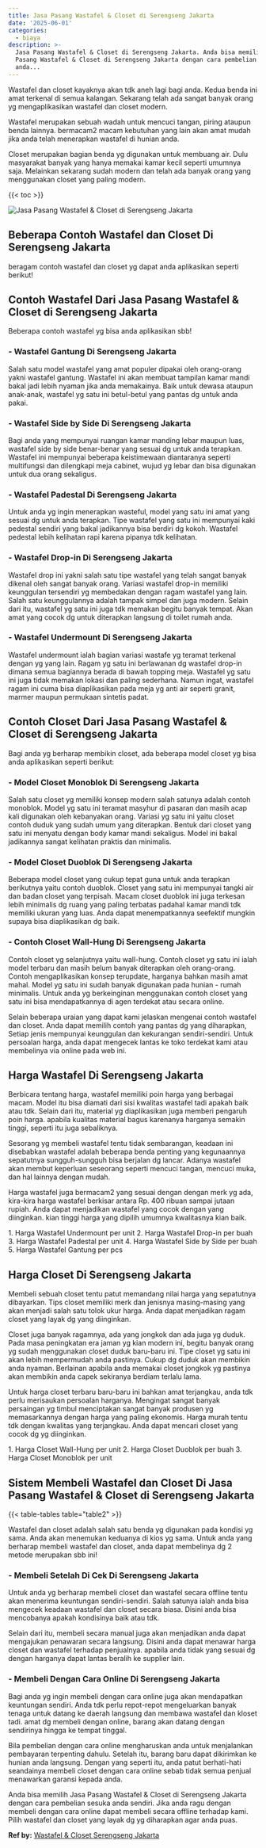 ```yaml
---
title: Jasa Pasang Wastafel & Closet di Serengseng Jakarta
date: '2025-06-01'
categories:
  - biaya
description: >-
  Jasa Pasang Wastafel & Closet di Serengseng Jakarta. Anda bisa memilih Jasa
  Pasang Wastafel & Closet di Serengseng Jakarta dengan cara pembelian sesuka
  anda...
---
```


Wastafel dan closet kayaknya akan tdk aneh lagi bagi anda. Kedua benda ini amat terkenal di semua kalangan. Sekarang telah ada sangat banyak orang yg mengaplikasikan wastafel dan closet modern.

Wastafel merupakan sebuah wadah untuk mencuci tangan, piring ataupun benda lainnya. bermacam2 macam kebutuhan yang lain akan amat mudah jika anda telah menerapkan wastafel di hunian anda.

Closet merupakan bagian benda yg digunakan untuk membuang air. Dulu masyarakat banyak yang hanya memakai kamar kecil seperti umumnya saja. Melainkan sekarang sudah modern dan telah ada banyak orang yang menggunakan closet yang paling modern.

{{< toc >}}

![Jasa Pasang Wastafel & Closet di Serengseng Jakarta](/images/wastafel-closet-murah43.png)

## Beberapa Contoh Wastafel dan Closet Di Serengseng Jakarta

beragam contoh wastafel dan closet yg dapat anda aplikasikan seperti berikut!

## Contoh Wastafel Dari Jasa Pasang Wastafel & Closet di Serengseng Jakarta

Beberapa contoh wastafel yg bisa anda aplikasikan sbb!

### \- Wastafel Gantung Di Serengseng Jakarta

Salah satu model wastafel yang amat populer dipakai oleh orang-orang yakni wastafel gantung. Wastafel ini akan membuat tampilan kamar mandi bakal jadi lebih nyaman jika anda memakainya. Baik untuk dewasa ataupun anak-anak, wastafel yg satu ini betul-betul yang pantas dg untuk anda pakai.

### \- Wastafel Side by Side Di Serengseng Jakarta

Bagi anda yang mempunyai ruangan kamar manding lebar maupun luas, wastafel side by side benar-benar yang sesuai dg untuk anda terapkan. Wastafel ini mempunyai beberapa keistimewaan diantaranya seperti multifungsi dan dilengkapi meja cabinet, wujud yg lebar dan bisa digunakan untuk dua orang sekaligus.

### \- Wastafel Padestal Di Serengseng Jakarta

Untuk anda yg ingin menerapkan wasteful, model yang satu ini amat yang sesuai dg untuk anda terapkan. Tipe wastafel yang satu ini mempunyai kaki pedestal sendiri yang bakal jadikannya bisa berdiri dg kokoh. Wastafel pedestal lebih kelihatan rapi karena pipanya tdk kelihatan.

### \- Wastafel Drop-in Di Serengseng Jakarta

Wastafel drop ini yakni salah satu tipe wastafel yang telah sangat banyak dikenal oleh sangat banyak orang. Variasi wastafel drop-in memiliki keunggulan tersendiri yg membedakan dengan ragam wastafel yang lain. Salah satu keunggulannya adalah tampak simpel dan juga modern. Selain dari itu, wastafel yg satu ini juga tdk memakan begitu banyak tempat. Akan amat yang cocok dg untuk diterapkan langsung di toilet rumah anda.

### \- Wastafel Undermount Di Serengseng Jakarta

Wastafel undermount ialah bagian variasi wastafe yg teramat terkenal dengan yg yang lain. Ragam yg satu ini berlawanan dg wastafel drop-in dimana semua bagiannya berada di bawah topping meja. Wastafel yg satu ini juga tidak memakan lokasi dan paling sederhana. Namun ingat, wastafel ragam ini cuma bisa diaplikasikan pada meja yg anti air seperti granit, marmer maupun permukaan sintetis padat.

## Contoh Closet Dari Jasa Pasang Wastafel & Closet di Serengseng Jakarta

Bagi anda yg berharap membikin closet, ada beberapa model closet yg bisa anda aplikasikan seperti berikut:

### \- Model Closet Monoblok Di Serengseng Jakarta

Salah satu closet yg memiliki konsep modern salah satunya adalah contoh monoblok. Model yg satu ini teramat masyhur di pasaran dan masih acap kali digunakan oleh kebanyakan orang. Variasi yg satu ini yaitu closet contoh duduk yang sudah umum yang diterapkan. Bentuk dari closet yang satu ini menyatu dengan body kamar mandi sekaligus. Model ini bakal jadikannya sangat kelihatan praktis dan minimalis.

### \- Model Closet Duoblok Di Serengseng Jakarta

Beberapa model closet yang cukup tepat guna untuk anda terapkan berikutnya yaitu contoh duoblok. Closet yang satu ini mempunyai tangki air dan badan closet yang terpisah. Macam closet duoblok ini juga terkesan lebih minimalis dg ruang yang paling terbatas padahal kamar mandi tdk memiliki ukuran yang luas. Anda dapat menempatkannya seefektif mungkin supaya bisa diaplikasikan dg baik.

### \- Contoh Closet Wall-Hung Di Serengseng Jakarta

Contoh closet yg selanjutnya yaitu wall-hung. Contoh closet yg satu ini ialah model terbaru dan masih belum banyak diterapkan oleh orang-orang. Contoh mengaplikasikan konsep terupdate, harganya bahkan masih amat mahal. Model yg satu ini sudah banyak digunakan pada hunian - rumah minimalis. Untuk anda yg berkeinginan menggunakan contoh closet yang satu ini bisa mendapatkannya di agen terdekat atau secara online.

Selain beberapa uraian yang dapat kami jelaskan mengenai contoh wastafel dan closet. Anda dapat memilih contoh yang pantas dg yang diharapkan, Setiap jenis mempunyai keunggulan dan kekurangan sendiri-sendiri. Untuk persoalan harga, anda dapat mengecek lantas ke toko terdekat kami atau membelinya via online pada web ini.

## Harga Wastafel Di Serengseng Jakarta

Berbicara tentang harga, wastafel memiliki poin harga yang berbagai macam. Model itu bisa diamati dari sisi kwalitas wastafel tadi apakah baik atau tdk. Selain dari itu, material yg diaplikasikan juga memberi pengaruh poin harga. apabila kualitas material bagus karenanya harganya semakin tinggi, seperti itu juga sebaliknya.

Sesorang yg membeli wastafel tentu tidak sembarangan, keadaan ini disebabkan wastafel adalah beberapa benda penting yang kegunaannya sepatutnya sungguh-sungguh bisa berjalan dg lancar. Adanya wastafel akan membut keperluan seseorang seperti mencuci tangan, mencuci muka, dan hal lainnya dengan mudah.

Harga wastafel juga bermacam2 yang sesuai dengan dengan merk yg ada, kira-kira harga wastafel berkisar antara Rp. 400 ribuan sampai jutaan rupiah. Anda dapat menjadikan wastafel yang cocok dengan yang diinginkan. kian tinggi harga yang dipilih umumnya kwalitasnya kian baik.

1\. Harga Wastafel Undermount per unit 2. Harga Wastafel Drop-in per buah 3. Harga Wastafel Padestal per unit 4. Harga Wastafel Side by Side per buah 5. Harga Wastafel Gantung per pcs

## Harga Closet Di Serengseng Jakarta

Membeli sebuah closet tentu patut memandang nilai harga yang sepatutnya dibayarkan. Tips closet memiliki merk dan jenisnya masing-masing yang akan menjadi salah satu tolok ukur harga. Anda dapat menjadikan ragam closet yang layak dg yang diinginkan.

Closet juga banyak ragamnya, ada yang jongkok dan ada juga yg duduk. Pada masa peningkatan era jaman yg kian modern ini, begitu banyak orang yg sudah menggunakan closet duduk baru-baru ini. Tipe closet yg satu ini akan lebih mempermudah anda pastinya. Cukup dg duduk akan membikin anda nyaman. Berlainan apabila anda memakai closet jongkok yg pastinya akan membikin anda capek sekiranya berdiam terlalu lama.

Untuk harga closet terbaru baru-baru ini bahkan amat terjangkau, anda tdk perlu merisaukan persoalan harganya. Mengingat sangat banyak persaingan yg timbul menciptakan sangat banyak produsen yg memasarkannya dengan harga yang paling ekonomis. Harga murah tentu tdk dengan kwalitas yang terjangkau. Anda dapat mencari closet yang cocok dg yg diinginkan.

1\. Harga Closet Wall-Hung per unit 2. Harga Closet Duoblok per buah 3. Harga Closet Monoblok per unit

## Sistem Membeli Wastafel dan Closet Di Jasa Pasang Wastafel & Closet di Serengseng Jakarta

{{< table-tables table="table2" >}}

Wastafel dan closet adalah salah satu benda yg digunakan pada kondisi yg sama. Anda akan menemukan keduanya di kios yg sama. Untuk anda yang berharap membeli wastafel dan closet, anda dapat membelinya dg 2 metode merupakan sbb ini!

### \- Membeli Setelah Di Cek Di Serengseng Jakarta

Untuk anda yg berharap membeli closet dan wastafel secara offline tentu akan menerima keuntungan sendiri-sendiri. Salah satunya ialah anda bisa mengecek keadaan wastafel dan closet secara biasa. Disini anda bisa mencobanya apakah kondisinya baik atau tdk.

Selain dari itu, membeli secara manual juga akan menjadikan anda dapat mengajukan penawaran secara langsung. Disini anda dapat menawar harga closet dan wastafel terhadap penjualnya. apabila anda tidak yang sesuai dg dengan harganya dapat lantas beralih ke supplier lain.

### \- Membeli Dengan Cara Online Di Serengseng Jakarta

Bagi anda yg ingin membeli dengan cara online juga akan mendapatkan keuntungan sendiri. Anda tdk perlu repot-repot mengeluarkan banyak tenaga untuk datang ke daerah langsung dan membawa wastafel dan kloset tadi. amat dg membeli dengan online, barang akan datang dengan sendirinya hingga ke tempat tinggal.

Bila pembelian dengan cara online mengharuskan anda untuk menjalankan pembayaran terpenting dahulu. Setelah itu, barang baru dapat dikirimkan ke hunian anda langsung. Dengan yang seperti itu, anda patut berhati-hati seandainya membeli closet dengan cara online sebab tidak semua penjual menawarkan garansi kepada anda.

Anda bisa memilih Jasa Pasang Wastafel & Closet di Serengseng Jakarta dengan cara pembelian sesuka anda sendiri. Jika anda ragu dengan membeli dengan cara online dapat membeli secara offline terhadap kami. Pilih wastafel dan closet yang layak dg yg diharapkan agar anda puas.

**Ref by:** [Wastafel & Closet Serengseng Jakarta](https://id.wikipedia.org/wiki/Wastafel)
